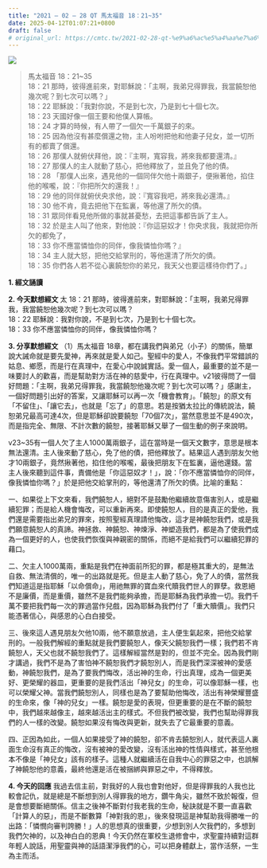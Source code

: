 ```yaml
---
title: "2021 – 02 – 28 QT 馬太福音 18：21~35"
date: 2025-04-12T01:07:21+0800
draft: false
# original_url: https://cmtc.tw/2021-02-28-qt-%e9%a6%ac%e5%a4%aa%e7%a6%8f%e9%9f%b3-18%ef%bc%9a2135
---
```


![](/images/qt.jpg)
> 馬太福音 18：21\~35  
> 18：21 那時，彼得進前來，對耶穌說：「主啊，我弟兄得罪我，我當饒恕他幾次呢？到七次可以嗎？」  
> 18：22 耶穌說：「我對你說，不是到七次，乃是到七十個七次。  
> 18：23 天國好像一個王要和他僕人算帳。  
> 18：24 才算的時候，有人帶了一個欠一千萬銀子的來。  
> 18：25 因為他沒有甚麼償還之物，主人吩咐把他和他妻子兒女，並一切所有的都賣了償還。  
> 18：26 那僕人就俯伏拜他，說：『主啊，寬容我，將來我都要還清。』  
> 18：27 那僕人的主人就動了慈心，把他釋放了，並且免了他的債。  
> 18：28 「那僕人出來，遇見他的一個同伴欠他十兩銀子，便揪著他，掐住他的喉嚨，說：『你把所欠的還我！』  
> 18：29 他的同伴就俯伏央求他，說：『寬容我吧，將來我必還清。』  
> 18：30 他不肯，竟去把他下在監裏，等他還了所欠的債。  
> 18：31 眾同伴看見他所做的事就甚憂愁，去把這事都告訴了主人。  
> 18：32 於是主人叫了他來，對他說：『你這惡奴才！你央求我，我就把你所欠的都免了，  
> 18：33 你不應當憐恤你的同伴，像我憐恤你嗎？』  
> 18：34 主人就大怒，把他交給掌刑的，等他還清了所欠的債。  
> 18：35 你們各人若不從心裏饒恕你的弟兄，我天父也要這樣待你們了。」

**1. 經文誦讀**

**2.  今天默想經文**
太 18：21 那時，彼得進前來，對耶穌說：「主啊，我弟兄得罪我，我當饒恕他幾次呢？到七次可以嗎？  
18：22 耶穌說：我對你說，不是到七次，乃是到七十個七次。  
18：33 你不應當憐恤你的同伴，像我憐恤你嗎？

**3. 分享默想經文**
（1）馬太福音 18章，都在講我們與弟兄（小子）的關係，簡單說大誡命就是要先愛神，再來就是愛人如己。聖經中的愛人，不像我們平常錯誤的姑息、鄉愿，而是行在真理中，在愛心中說誠實話。愛一個人，最重要的並不是一味要討人的歡喜，而是幫助對方活在神的慈愛中，行在真理中。v21彼得問了一個好問題：「主啊，我弟兄得罪我，我當饒恕他幾次呢？到七次可以嗎？」感謝主，一個好問題引出好的答案，又讓耶穌可以再一次「機會教育」。「饒恕」的原文有「不留住」、「讓它去」，也就是「忘了」的意思。若是按猶太拉比的傳統說法，饒恕弟兄最高可達4次，但是耶穌卻說要饒恕「70個7次」，當然意思並不是490次，而是指完全、無限、不計次數的饒恕，接著耶穌又舉了一個生動的例子來說明。

v23\~35有一個人欠了主人1000萬兩銀子，這在當時是一個天文數字，意思是根本無法還清。主人後來動了慈心，免了他的債，把他釋放了。結果這人遇到朋友欠他才10兩銀子，竟然揪著他，掐住他的喉嚨，最後把朋友下在監裏，逼他還錢。當主人後來聽到這件事，責備他是「你這惡奴才！」，說：「你不應當憐恤你的同伴，像我憐恤你嗎？」於是把他交給掌刑的，等他還清了所欠的債。比喻的重點：

一、如果從上下文來看，我們饒恕人，絕對不是鼓勵他繼續故意傷害別人，或是繼續犯罪；而是給人機會悔改，可以重新再來。即使饒恕人，目的是真正的愛他，我們還是需要指出弟兄的罪來，按照聖經真理請他悔改，這才是神饒恕我們，或是我們願意饒恕人的真諦。神拯救、神饒恕、神煉淨、神塑造我們，都是為了使我們成為一個更好的人，也使我們恢復與神親密的關係，而絕不是給我們可以繼續犯罪的藉口。

二、欠主人1000萬兩，重點是我們在神面前所犯的罪，都是極其重大的，是無法自救、無法清償的，唯一的出路就是死。但是主人動了慈心，免了人的債，當然我們知道這是指耶穌「以命償命」，用祂無罪的寶血來代贖我們世人的罪孽。救恩絕不是廉價，而是重價，雖然不是我們能夠承擔，而是耶穌為我們承擔一切。我們千萬不要把我們每一次的罪過當作兒戲，因為耶穌為我們付了「重大贖價」。我們只能憑著信心，與感恩的心白白接受。

三、後來這人遇見朋友欠他10兩，他不願意放過，主人便生氣起來，把他交給掌刑的。一般我們解經的重點就是我們要饒恕人，像天父饒恕我們一樣；我們若不肯饒恕人，天父也就不饒恕我們了。這樣解經當然是對的，但並不完全。因為我們剛才講過，我們不是為了害怕神不饒恕我們才饒恕別人，而是我們深深被神的愛感動，神饒恕我們，是為了要我們悔改，活出神的生命，行出真理，成為一個更美好、更榮耀的器皿，更重要的是我們活出「神兒女」的生命，可以像耶穌一樣，也可以榮耀父神。當我們饒恕別人，同樣也是為了要幫助他悔改，活出有神榮耀豐盛的生命來，像「神的兒女」一樣。饒恕是愛的表現，但更重要的是在不斷的饒恕中，我們越來越像主，越來越活出主的樣式。不但我們被改變，我們也幫助得罪我們的人一樣的改變。饒恕如果沒有悔改與更新，就失去了它最重要的意義。

四、正因為如此，一個人如果接受了神的饒恕，卻不肯去饒恕別人，就代表這人裏面生命沒有真正的悔改，沒有被神的愛改變，沒有活出神的性情與樣式，甚至他根本不像是「神兒女」該有的樣子。這種人就繼續活在自我中心的罪惡之中，也誤解了神饒恕他的意義，最終他還是活在被捆綁與罪惡之中，不得釋放。

**4. 今天的回應**
我過去信主前，對我好的人我也會對他好，但是得罪我的人我也比較會記仇，就是總是不斷想到別人得罪我的地方，鑽牛角尖，雖然不致於報復，但是會想要斷絕關係。信主之後神不斷對付我老我的生命，秘訣就是不要一直喜歡「計算人的惡」，而是不斷數算「神對我的恩」，後來發現這是神幫助我得勝唯一的出路：「憐憫向審判誇勝！」人的思想真的很重要，少想到別人欠我們的，多想到我們欠神的，以及神白白的恩典！今天仍然在軍校生退修會中，求聖靈持續對這群年輕人說話，用聖靈與神的話語潔淨我們的心，可以把身體獻上，當作活祭，一生為主而活。
